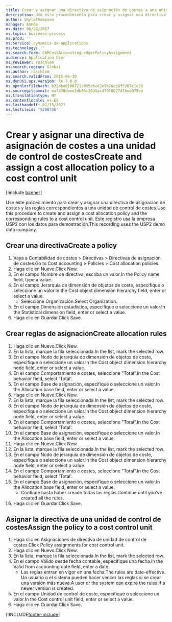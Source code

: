 ```yaml
---
title: Crear y asignar una directiva de asignación de costes a una unidad de control de costes
description: Use este procedimiento para crear y asignar una directiva de asignación de costes y las reglas correspondientes a una unidad de control de costes.
author: ShylaThompson
manager: AnnBe
ms.date: 06/28/2017
ms.topic: business-process
ms.prod: ''
ms.service: dynamics-ax-applications
ms.technology: ''
ms.search.form: CAMCostAccountingLedgerPolicyAssignment
audience: Application User
ms.reviewer: roschlom
ms.search.region: Global
ms.author: roschlom
ms.search.validFrom: 2016-06-30
ms.dyn365.ops.version: AX 7.0.0
ms.openlocfilehash: b22dba0106721c095e6ce2e9b76cb9f5267e1c28
ms.sourcegitcommit: eaf330dbee1db96c20d5ac479f007747bea079eb
ms.translationtype: HT
ms.contentlocale: es-ES
ms.lasthandoff: 02/15/2021
ms.locfileid: "5208736"
---
```

# <a name="create-and-assign-a-cost-allocation-policy-to-a-cost-control-unit"></a><span data-ttu-id="ee09b-103">Crear y asignar una directiva de asignación de costes a una unidad de control de costes</span><span class="sxs-lookup"><span data-stu-id="ee09b-103">Create and assign a cost allocation policy to a cost control unit</span></span>

[!include [banner](../../includes/banner.md)]

<span data-ttu-id="ee09b-104">Use este procedimiento para crear y asignar una directiva de asignación de costes y las reglas correspondientes a una unidad de control de costes.</span><span class="sxs-lookup"><span data-stu-id="ee09b-104">Use this procedure to create and assign a cost allocation policy and the corresponding rules to a cost control unit.</span></span> <span data-ttu-id="ee09b-105">Este registro usa la empresa USP2 con los datos para demostración.</span><span class="sxs-lookup"><span data-stu-id="ee09b-105">This recording uses the USP2 demo data company.</span></span>


## <a name="create-a-policy"></a><span data-ttu-id="ee09b-106">Crear una directiva</span><span class="sxs-lookup"><span data-stu-id="ee09b-106">Create a policy</span></span>
1. <span data-ttu-id="ee09b-107">Vaya a Contabilidad de costes > Directivas > Directivas de asignación de costes.</span><span class="sxs-lookup"><span data-stu-id="ee09b-107">Go to Cost accounting > Policies > Cost allocation policies.</span></span>
2. <span data-ttu-id="ee09b-108">Haga clic en Nuevo.</span><span class="sxs-lookup"><span data-stu-id="ee09b-108">Click New.</span></span>
3. <span data-ttu-id="ee09b-109">En el campo Nombre de directiva, escriba un valor.</span><span class="sxs-lookup"><span data-stu-id="ee09b-109">In the Policy name field, type a value.</span></span>
4. <span data-ttu-id="ee09b-110">En el campo Jerarquía de dimensión de objetos de coste, especifique o seleccione un valor.</span><span class="sxs-lookup"><span data-stu-id="ee09b-110">In the Cost object dimension hierarchy field, enter or select a value.</span></span>
    * <span data-ttu-id="ee09b-111">Seleccione Organización.</span><span class="sxs-lookup"><span data-stu-id="ee09b-111">Select Organization.</span></span>  
5. <span data-ttu-id="ee09b-112">En el campo Dimensión estadística, especifique o seleccione un valor.</span><span class="sxs-lookup"><span data-stu-id="ee09b-112">In the Statistical dimension field, enter or select a value.</span></span>
6. <span data-ttu-id="ee09b-113">Haga clic en Guardar.</span><span class="sxs-lookup"><span data-stu-id="ee09b-113">Click Save.</span></span>

## <a name="create-allocation-rules"></a><span data-ttu-id="ee09b-114">Crear reglas de asignación</span><span class="sxs-lookup"><span data-stu-id="ee09b-114">Create allocation rules</span></span>
1. <span data-ttu-id="ee09b-115">Haga clic en Nuevo.</span><span class="sxs-lookup"><span data-stu-id="ee09b-115">Click New.</span></span>
2. <span data-ttu-id="ee09b-116">En la lista, marque la fila seleccionada.</span><span class="sxs-lookup"><span data-stu-id="ee09b-116">In the list, mark the selected row.</span></span>
3. <span data-ttu-id="ee09b-117">En el campo Nodo de jerarquía de dimensión de objetos de coste, especifique o seleccione un valor.</span><span class="sxs-lookup"><span data-stu-id="ee09b-117">In the Cost object dimension hierarchy node field, enter or select a value.</span></span>
4. <span data-ttu-id="ee09b-118">En el campo Comportamiento e costes, seleccione "Total".</span><span class="sxs-lookup"><span data-stu-id="ee09b-118">In the Cost behavior field, select 'Total'.</span></span>
5. <span data-ttu-id="ee09b-119">En el campo Base de asignación, especifique o seleccione un valor.</span><span class="sxs-lookup"><span data-stu-id="ee09b-119">In the Allocation base field, enter or select a value.</span></span>
6. <span data-ttu-id="ee09b-120">Haga clic en Nuevo.</span><span class="sxs-lookup"><span data-stu-id="ee09b-120">Click New.</span></span>
7. <span data-ttu-id="ee09b-121">En la lista, marque la fila seleccionada.</span><span class="sxs-lookup"><span data-stu-id="ee09b-121">In the list, mark the selected row.</span></span>
8. <span data-ttu-id="ee09b-122">En el campo Nodo de jerarquía de dimensión de objetos de coste, especifique o seleccione un valor.</span><span class="sxs-lookup"><span data-stu-id="ee09b-122">In the Cost object dimension hierarchy node field, enter or select a value.</span></span>
9. <span data-ttu-id="ee09b-123">En el campo Comportamiento e costes, seleccione "Total".</span><span class="sxs-lookup"><span data-stu-id="ee09b-123">In the Cost behavior field, select 'Total'.</span></span>
10. <span data-ttu-id="ee09b-124">En el campo Base de asignación, especifique o seleccione un valor.</span><span class="sxs-lookup"><span data-stu-id="ee09b-124">In the Allocation base field, enter or select a value.</span></span>
11. <span data-ttu-id="ee09b-125">Haga clic en Nuevo.</span><span class="sxs-lookup"><span data-stu-id="ee09b-125">Click New.</span></span>
12. <span data-ttu-id="ee09b-126">En la lista, marque la fila seleccionada.</span><span class="sxs-lookup"><span data-stu-id="ee09b-126">In the list, mark the selected row.</span></span>
13. <span data-ttu-id="ee09b-127">En el campo Nodo de jerarquía de dimensión de objetos de coste, especifique o seleccione un valor.</span><span class="sxs-lookup"><span data-stu-id="ee09b-127">In the Cost object dimension hierarchy node field, enter or select a value.</span></span>
14. <span data-ttu-id="ee09b-128">En el campo Comportamiento e costes, seleccione "Total".</span><span class="sxs-lookup"><span data-stu-id="ee09b-128">In the Cost behavior field, select 'Total'.</span></span>
15. <span data-ttu-id="ee09b-129">En el campo Base de asignación, especifique o seleccione un valor.</span><span class="sxs-lookup"><span data-stu-id="ee09b-129">In the Allocation base field, enter or select a value.</span></span>
    * <span data-ttu-id="ee09b-130">Continúe hasta haber creado todas las reglas.</span><span class="sxs-lookup"><span data-stu-id="ee09b-130">Continue until you've created all the rules.</span></span>  
16. <span data-ttu-id="ee09b-131">Haga clic en Guardar.</span><span class="sxs-lookup"><span data-stu-id="ee09b-131">Click Save.</span></span>

## <a name="assign-the-policy-to-a-cost-control-unit"></a><span data-ttu-id="ee09b-132">Asignar la directiva de una unidad de control de costes</span><span class="sxs-lookup"><span data-stu-id="ee09b-132">Assign the policy to a cost control unit</span></span>
1. <span data-ttu-id="ee09b-133">Haga clic en Asignaciones de directiva de unidad de control de costes.</span><span class="sxs-lookup"><span data-stu-id="ee09b-133">Click Policy assignments for cost control unit.</span></span>
2. <span data-ttu-id="ee09b-134">Haga clic en Nuevo.</span><span class="sxs-lookup"><span data-stu-id="ee09b-134">Click New.</span></span>
3. <span data-ttu-id="ee09b-135">En la lista, marque la fila seleccionada.</span><span class="sxs-lookup"><span data-stu-id="ee09b-135">In the list, mark the selected row.</span></span>
4. <span data-ttu-id="ee09b-136">En el campo Válido desde fecha contable, especifique una fecha.</span><span class="sxs-lookup"><span data-stu-id="ee09b-136">In the Valid from accounting date field, enter a date.</span></span>
    * <span data-ttu-id="ee09b-137">Las reglas entran en vigor en una fecha.</span><span class="sxs-lookup"><span data-stu-id="ee09b-137">The rules are date-effective.</span></span> <span data-ttu-id="ee09b-138">Un usuario o el sistema pueden hacer vencer las reglas si se crear una versión más nueva.</span><span class="sxs-lookup"><span data-stu-id="ee09b-138">A user or the system can expire the rules if a newer version is created.</span></span>  
5. <span data-ttu-id="ee09b-139">En el campo Unidad de control de coste, especifique o seleccione un valor.</span><span class="sxs-lookup"><span data-stu-id="ee09b-139">In the Cost control unit field, enter or select a value.</span></span>
6. <span data-ttu-id="ee09b-140">Haga clic en Guardar.</span><span class="sxs-lookup"><span data-stu-id="ee09b-140">Click Save.</span></span>



[!INCLUDE[footer-include](../../../includes/footer-banner.md)]